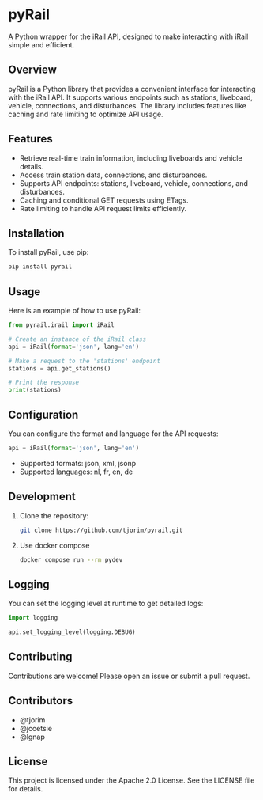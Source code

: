 # pyRail

A Python wrapper for the iRail API, designed to make interacting with iRail simple and efficient.

## Overview
pyRail is a Python library that provides a convenient interface for interacting with the iRail API. It supports various endpoints such as stations, liveboard, vehicle, connections, and disturbances. The library includes features like caching and rate limiting to optimize API usage.

## Features
- Retrieve real-time train information, including liveboards and vehicle details.
- Access train station data, connections, and disturbances.
- Supports API endpoints: stations, liveboard, vehicle, connections, and disturbances.
- Caching and conditional GET requests using ETags.
- Rate limiting to handle API request limits efficiently.

## Installation
To install pyRail, use pip:

```bash
pip install pyrail
```

## Usage
Here is an example of how to use pyRail:

```python
from pyrail.irail import iRail

# Create an instance of the iRail class
api = iRail(format='json', lang='en')

# Make a request to the 'stations' endpoint
stations = api.get_stations()

# Print the response
print(stations)
```

## Configuration
You can configure the format and language for the API requests:

```python
api = iRail(format='json', lang='en')
```

- Supported formats: json, xml, jsonp
- Supported languages: nl, fr, en, de

## Development
1. Clone the repository:
    ```bash
    git clone https://github.com/tjorim/pyrail.git
    ```
2. Use docker compose
    ```bash
    docker compose run --rm pydev
    ```

## Logging
You can set the logging level at runtime to get detailed logs:

```python
import logging

api.set_logging_level(logging.DEBUG)
```

## Contributing
Contributions are welcome! Please open an issue or submit a pull request.

## Contributors
- @tjorim
- @jcoetsie
- @lgnap

## License
This project is licensed under the Apache 2.0 License. See the LICENSE file for details.
